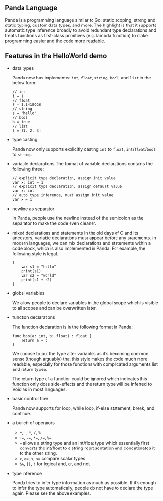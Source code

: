 ## Panda Language

Panda is a programming language similar to Go: static scoping, strong and static typing, custom data types, and more. The highlight is that it supports automatic type inference broadly to avoid redundant type declarations and treats functions as first-class primitives (e.g. lambda function) to make programming easier and the code more readable.

## Features in the HelloWorld demo

- data types
    
    Panda now has implemented `int`, `float`, `string`, `bool`, and `list` in the below form:
    
    ```
    // int
    i = 1
    // float
    f = 3.1415926
    // string
    s = "hello"
    // bool
    b = true
    // list
    l = [1, 2, 3]
    ```
    
- type casting
    
    Panda now only supports explicitly casting `int` to `float`, `int`/`float`/`bool` to `string`.
    
- variable declarations
The format of variable declarations contains the following three:
    
    ```
    // explicit type declaration, assign init value
    var x: int = 1
    // explicit type declaration, assign default value
    var x: int
    // auto type inference, must assign init value
    var x = 1
    ```
    
- newline as separator
    
    In Panda, people use the newline instead of the semicolon as the separator to make the code even cleaner.
    
- mixed declarations and statements
In the old days of C and its ancestors, variable declarations must appear before any statements. In modern languages, we can mix declarations and statements within a code block, which is also implemented in Panda. For example, the following style is legal.
    
    ```
    {
    	var s1 = "hello"
    	print(s1)
    	var s2 = "world"
    	print(s1 + s2)
    }
    ```
    
- global variables
    
    We allow people to declare variables in the global scope which is visible to all scopes and can be overwritten later.
    
- function declarations
    
    The function declaration is in the following format in Panda:
    
    ```
    func boo(a: int, b: float) : float {
    	return a + b
    }
    ```
    
    We choose to put the type after variables as it’s becoming common sense (though arguably) that this style makes the code much more readable, especially for those functions with complicated arguments list and return types. 
    
    The return type of a function could be ignored which indicates this function only does side-effects and the return type will be inferred to Void as in most languages.
    
- basic control flow
    
    Panda now supports for loop, while loop, if-else statement, break, and continue.
    
- a bunch of operators
    - `+`, `-`, `*`, `/`, `%`
    - `+=`, `-=`, `*=`, `/=`, `%=`
    - `+` allows a string type and an int/float type which essentially first converts the int/float to a string representation and concatenates it to the other string.
    - `>`, `>=`, `<`, `<=` compare scalar types
    - `&&`, `||`, `!` for logical and, or, and not
- type inference
    
    Panda tries to infer type information as much as possible. If it’s enough to infer the type automatically, people do not have to declare the type again. Please see the above examples.